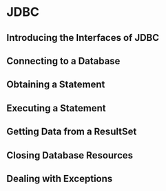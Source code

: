 
# JDBC

Introducing the Interfaces of JDBC
---

Connecting to a Database
---

Obtaining a Statement
---

Executing a Statement
---

Getting Data from a ResultSet
--

Closing Database Resources
--

Dealing with Exceptions
---